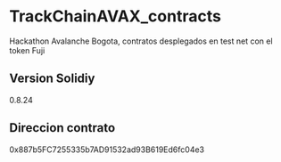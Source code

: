 # TrackChainAVAX_contracts
Hackathon Avalanche Bogota, contratos desplegados en test net con el token Fuji

## Version Solidiy
0.8.24

## Direccion contrato
0x887b5FC7255335b7AD91532ad93B619Ed6fc04e3

